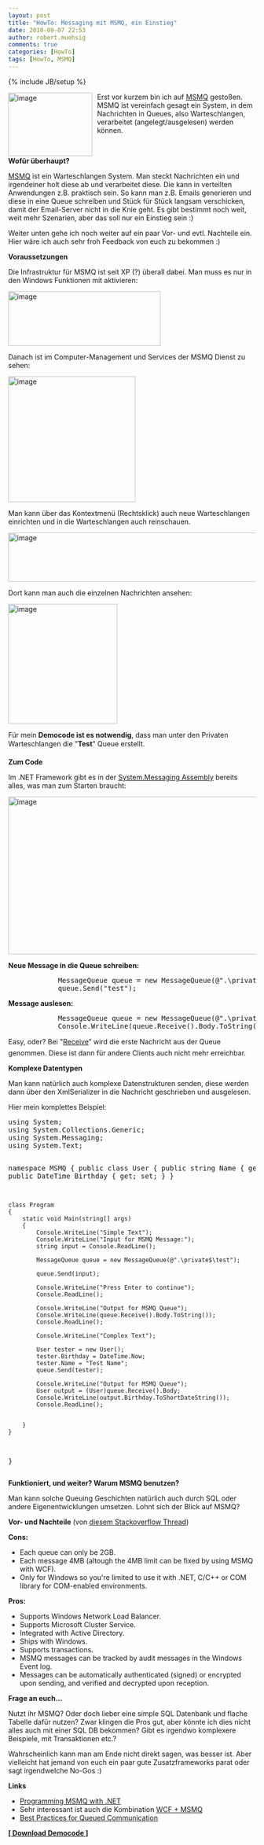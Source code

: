 ```yaml
---
layout: post
title: "HowTo: Messaging mit MSMQ, ein Einstieg"
date: 2010-09-07 22:53
author: robert.muehsig
comments: true
categories: [HowTo]
tags: [HowTo, MSMQ]
---
```

{% include JB/setup %}
<p><a href="{{BASE_PATH}}/assets/wp-images/image1041.png"><img style="border-bottom: 0px; border-left: 0px; margin: 0px 10px 0px 0px; display: inline; border-top: 0px; border-right: 0px" title="image" border="0" alt="image" align="left" src="{{BASE_PATH}}/assets/wp-images/image_thumb224.png" width="171" height="129" /></a> </p>  <p>Erst vor kurzem bin ich auf <a href="http://msdn.microsoft.com/en-us/library/ms711472(VS.85).aspx">MSMQ</a> gestoßen. MSMQ ist vereinfach gesagt ein System, in dem Nachrichten in Queues, also Warteschlangen, verarbeitet (angelegt/ausgelesen) werden können.</p>  <p>&#160;</p>  <p><strong>Wofür überhaupt?</strong></p>  <p><a href="http://msdn.microsoft.com/en-us/library/ms711472(VS.85).aspx">MSMQ</a> ist ein Warteschlangen System. Man steckt Nachrichten ein und irgendeiner holt diese ab und verarbeitet diese. Die kann in verteilten Anwendungen z.B. praktisch sein. So kann man z.B. Emails generieren und diese in eine Queue schreiben und Stück für Stück langsam verschicken, damit der Email-Server nicht in die Knie geht. Es gibt bestimmt noch weit, weit mehr Szenarien, aber das soll nur ein Einstieg sein :)</p>  <p>Weiter unten gehe ich noch weiter auf ein paar Vor- und evtl. Nachteile ein. Hier wäre ich auch sehr froh Feedback von euch zu bekommen :)</p>  <p><strong>Voraussetzungen</strong></p>  <p>Die Infrastruktur für MSMQ ist seit XP (?) überall dabei. Man muss es nur in den Windows Funktionen mit aktivieren:</p>  <p><a href="{{BASE_PATH}}/assets/wp-images/image1042.png"><img style="border-bottom: 0px; border-left: 0px; display: inline; border-top: 0px; border-right: 0px" title="image" border="0" alt="image" src="{{BASE_PATH}}/assets/wp-images/image_thumb225.png" width="310" height="111" /></a> </p>  <p>Danach ist im Computer-Management und Services der MSMQ Dienst zu sehen:</p>  <p><a href="{{BASE_PATH}}/assets/wp-images/image1043.png"><img style="border-bottom: 0px; border-left: 0px; display: inline; border-top: 0px; border-right: 0px" title="image" border="0" alt="image" src="{{BASE_PATH}}/assets/wp-images/image_thumb226.png" width="259" height="256" /></a> </p>  <p>Man kann über das Kontextmenü (Rechtsklick) auch neue Warteschlangen einrichten und in die Warteschlangen auch reinschauen. </p>  <p><a href="{{BASE_PATH}}/assets/wp-images/image1044.png"><img style="border-right-width: 0px; display: inline; border-top-width: 0px; border-bottom-width: 0px; border-left-width: 0px" title="image" border="0" alt="image" src="{{BASE_PATH}}/assets/wp-images/image_thumb227.png" width="579" height="100" /></a></p>  <p>Dort kann man auch die einzelnen Nachrichten ansehen:</p>  <p><a href="{{BASE_PATH}}/assets/wp-images/image1045.png"><img style="border-bottom: 0px; border-left: 0px; display: inline; border-top: 0px; border-right: 0px" title="image" border="0" alt="image" src="{{BASE_PATH}}/assets/wp-images/image_thumb228.png" width="222" height="244" /></a> </p>  <p>Für mein <strong>Democode ist es notwendig</strong>, dass man unter den Privaten Warteschlangen die "<strong>Test</strong>” Queue erstellt.</p>  <p><strong>Zum Code</strong></p>  <p>Im .NET Framework gibt es in der <a href="http://msdn.microsoft.com/en-us/library/system.messaging.aspx">System.Messaging Assembly</a> bereits alles, was man zum Starten braucht:</p>  <p><a href="{{BASE_PATH}}/assets/wp-images/image1046.png"><img style="border-right-width: 0px; display: inline; border-top-width: 0px; border-bottom-width: 0px; border-left-width: 0px" title="image" border="0" alt="image" src="{{BASE_PATH}}/assets/wp-images/image_thumb229.png" width="563" height="321" /></a> </p>  <p><strong>Neue Message in die Queue schreiben:</strong></p>  <div style="padding-bottom: 0px; margin: 0px; padding-left: 0px; padding-right: 0px; display: inline; float: none; padding-top: 0px" id="scid:812469c5-0cb0-4c63-8c15-c81123a09de7:04a8db24-3d66-4925-b522-449835b2c89f" class="wlWriterEditableSmartContent"><pre name="code" class="c#">            MessageQueue queue = new MessageQueue(@".\private$\test");
            queue.Send("test");
</pre></div>

<p><strong>Message auslesen:</strong></p>

<div style="padding-bottom: 0px; margin: 0px; padding-left: 0px; padding-right: 0px; display: inline; float: none; padding-top: 0px" id="scid:812469c5-0cb0-4c63-8c15-c81123a09de7:e3a477da-8aed-46aa-8247-2612f1a32a7c" class="wlWriterEditableSmartContent"><pre name="code" class="c#">            MessageQueue queue = new MessageQueue(@".\private$\test");
            Console.WriteLine(queue.Receive().Body.ToString());</pre></div>

<p></p>

<p></p>

<p></p>

<p></p>

<p></p>

<p></p>

<p></p>

<p>Easy, oder? Bei "<a href="http://msdn.microsoft.com/en-us/library/system.messaging.messagequeue.receive.aspx">Receive</a>” wird die erste Nachricht aus der Queue genommen. Diese ist dann für andere Clients auch nicht mehr erreichbar.</p>

<p><strong>Komplexe Datentypen</strong></p>

<p>Man kann natürlich auch komplexe Datenstrukturen senden, diese werden dann über den XmlSerializer in die Nachricht geschrieben und ausgelesen. </p>

<p>Hier mein komplettes Beispiel:</p>

<div style="padding-bottom: 0px; margin: 0px; padding-left: 0px; padding-right: 0px; display: inline; float: none; padding-top: 0px" id="scid:812469c5-0cb0-4c63-8c15-c81123a09de7:7005c711-c55e-4f38-9fc9-efe67304b706" class="wlWriterEditableSmartContent"><pre name="code" class="c#">using System;
using System.Collections.Generic;
using System.Messaging;
using System.Text;

namespace MSMQ
{
    public class User
    {
        public string Name { get; set; }
        public DateTime Birthday { get; set; }
    }

    class Program
    {
        static void Main(string[] args)
        {
            Console.WriteLine("Simple Text");
            Console.WriteLine("Input for MSMQ Message:");
            string input = Console.ReadLine();
            
            MessageQueue queue = new MessageQueue(@".\private$\test");

            queue.Send(input);

            Console.WriteLine("Press Enter to continue");
            Console.ReadLine();

            Console.WriteLine("Output for MSMQ Queue");
            Console.WriteLine(queue.Receive().Body.ToString());
            Console.ReadLine();

            Console.WriteLine("Complex Text");

            User tester = new User();
            tester.Birthday = DateTime.Now;
            tester.Name = "Test Name";
            queue.Send(tester);

            Console.WriteLine("Output for MSMQ Queue");
            User output = (User)queue.Receive().Body;
            Console.WriteLine(output.Birthday.ToShortDateString());
            Console.ReadLine();


        }
    }
}
</pre></div>

<p><strong>Funktioniert, und weiter? Warum MSMQ benutzen?</strong></p>

<p>Man kann solche Queuing Geschichten natürlich auch durch SQL oder andere Eigenentwicklungen umsetzen. Lohnt sich der Blick auf MSMQ?</p>

<p><strong>Vor- und Nachteile</strong> (von <a href="http://stackoverflow.com/questions/483108/msmq-vs-temporary-table-dump">diesem Stackoverflow Thread</a>)</p>

<p><strong>Cons:</strong> </p>

<ul>
  <li>Each queue can only be 2GB.</li>

  <li>Each message 4MB (altough the 4MB limit can be fixed by using MSMQ with WCF).</li>

  <li>Only for Windows so you're limited to use it with .NET, C/C++ or COM library for COM-enabled environments.</li>
</ul>

<p><strong>Pros:</strong> </p>

<ul>
  <li>Supports Windows Network Load Balancer.</li>

  <li>Supports Microsoft Cluster Service.</li>

  <li>Integrated with Active Directory.</li>

  <li>Ships with Windows.</li>

  <li>Supports transactions.</li>

  <li>MSMQ messages can be tracked by audit messages in the Windows Event log.</li>

  <li>Messages can be automatically authenticated (signed) or encrypted upon sending, and verified and decrypted upon reception.</li>
</ul>

<p><strong>Frage an euch...</strong></p>

<p>Nutzt ihr MSMQ? Oder doch lieber eine simple SQL Datenbank und flache Tabelle dafür nutzen? Zwar klingen die Pros gut, aber könnte ich dies nicht alles auch mit einer SQL DB bekommen? Gibt es irgendwo komplexere Beispiele, mit Transaktionen etc.? </p>

<p>Wahrscheinlich kann man am Ende nicht direkt sagen, was besser ist. Aber vielleicht hat jemand von euch ein paar gute Zusatzframeworks parat oder sagt irgendwelche No-Gos :)</p>

<p><strong>Links</strong></p>

<ul>
  <li><a href="http://www.codeproject.com/KB/dotnet/mgrmsmq.aspx">Programming MSMQ with .NET</a></li>

  <li>Sehr interessant ist auch die Kombination <a href="http://code.msdn.microsoft.com/msmqpluswcf">WCF + MSMQ</a></li>

  <li><a href="http://msdn.microsoft.com/en-us/library/ms731093.aspx">Best Practices for Queued Communication</a>&#160;</li>
</ul>

<p><strong><a href="{{BASE_PATH}}/assets/files/democode/msmq/msmq.zip">[ Download Democode ]</a></strong></p>

